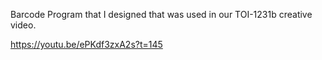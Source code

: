 Barcode Program that I designed that was used in our TOI-1231b creative video.

https://youtu.be/ePKdf3zxA2s?t=145
